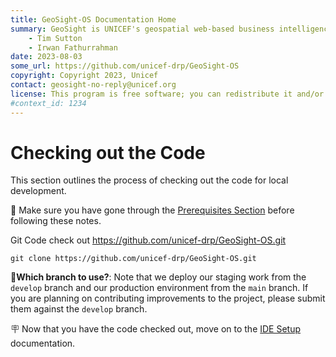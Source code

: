 ```yaml
---
title: GeoSight-OS Documentation Home 
summary: GeoSight is UNICEF's geospatial web-based business intelligence platform.
    - Tim Sutton
    - Irwan Fathurrahman
date: 2023-08-03
some_url: https://github.com/unicef-drp/GeoSight-OS
copyright: Copyright 2023, Unicef
contact: geosight-no-reply@unicef.org
license: This program is free software; you can redistribute it and/or modify it under the terms of the GNU Affero General Public License as published by the Free Software Foundation; either version 3 of the License, or (at your option) any later version.
#context_id: 1234
---
```


# Checking out the Code

This section outlines the process of checking out the code for local development.

🚩 Make sure you have gone through the [Prerequisites Section](prerequisites.md) before following these notes.


Git Code check out  https://github.com/unicef-drp/GeoSight-OS.git

```
git clone https://github.com/unicef-drp/GeoSight-OS.git
```

📒**Which branch to use?**: Note that we deploy our staging work from the `develop` branch and our production environment from the `main` branch. If you are planning on contributing improvements to the project, please submit them against the `develop` branch.

🪧 Now that you have the code checked out, move on to the [IDE Setup](ide-setup.md) documentation.